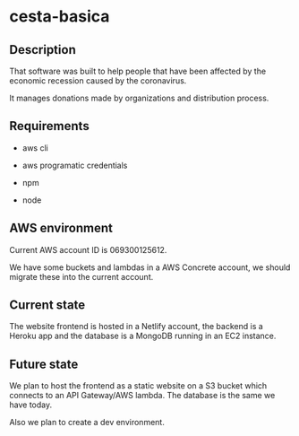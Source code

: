 # cesta-basica

## Description

That software was built to help people that have been affected by the economic recession caused by the coronavirus.

It manages donations made by organizations and distribution process.

## Requirements

- aws cli

- aws programatic credentials

- npm

- node

## AWS environment

Current AWS account ID is 069300125612.

We have some buckets and lambdas in a AWS Concrete account, we should migrate these into the current account.

## Current state

The website frontend is hosted in a Netlify account, the backend is a  Heroku app and the database is a MongoDB running in an EC2 instance.

## Future state

We plan to host the frontend as a static website on a S3 bucket which connects to an API Gateway/AWS lambda. The database is the same we have today.

Also we plan to create a dev environment.

